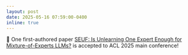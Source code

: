 ```yaml
---
layout: post
date: 2025-05-16 07:59:00-0400
inline: true
---
```


:tada: One first-authored paper <a href='https://arxiv.org/pdf/2411.18797'>SEUF: Is Unlearning One Expert Enough for Mixture-of-Experts LLMs?</a> is accepted to ACL 2025 main conference!
